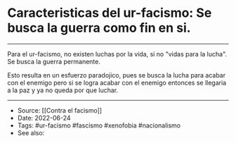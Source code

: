 # Caracteristicas del ur-facismo: Se busca la guerra como fin en si.

---

Para el ur-facismo, no existen luchas por la vida, si no "vidas para la lucha". Se busca la guerra permanente.

Esto resulta en un esfuerzo paradojico, pues se busca la lucha para acabar con el enemigo pero si se logra acabar con el enemigo entonces se llegaria a la paz y ya no queda por que luchar.


---
- Source:  [[Contra el facismo]]
- Date: 2022-06-24
- Tags: #ur-facismo #fascismo #xenofobia #nacionalismo
- See also: